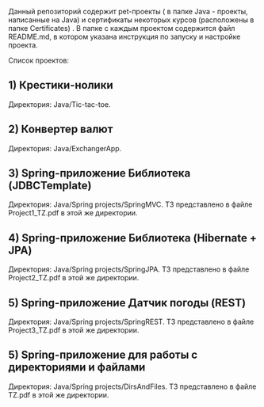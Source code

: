 Данный репозиторий содержит pet-проекты ( в папке Java - проекты, написанные на Java) и сертификаты некоторых курсов (расположены в папке Certificates) . В папке с каждым проектом содержится файл README.md, в котором указана инструкция по запуску и настройке проекта.

Список проектов:
## **1) Крестики-нолики**
Директория: Java/Tic-tac-toe.
## **2) Конвертер валют**
Директория: Java/ExchangerApp.
## **3) Spring-приложение Библиотека (JDBCTemplate)**
Директория: Java/Spring projects/SpringMVC. ТЗ представлено в файле Project1_TZ.pdf в этой же директории.
## **4) Spring-приложение Библиотека (Hibernate + JPA)**
Директория: Java/Spring projects/SpringJPA. ТЗ представлено в файле Project2_TZ.pdf в этой же директории.
## **5) Spring-приложение Датчик погоды (REST)**
Директория: Java/Spring projects/SpringREST. ТЗ представлено в файле Project3_TZ.pdf в этой же директории.
## **5) Spring-приложение для работы с директориями и файлами**
Директория: Java/Spring projects/DirsAndFiles. ТЗ представлено в файле TZ.pdf в этой же директории.

